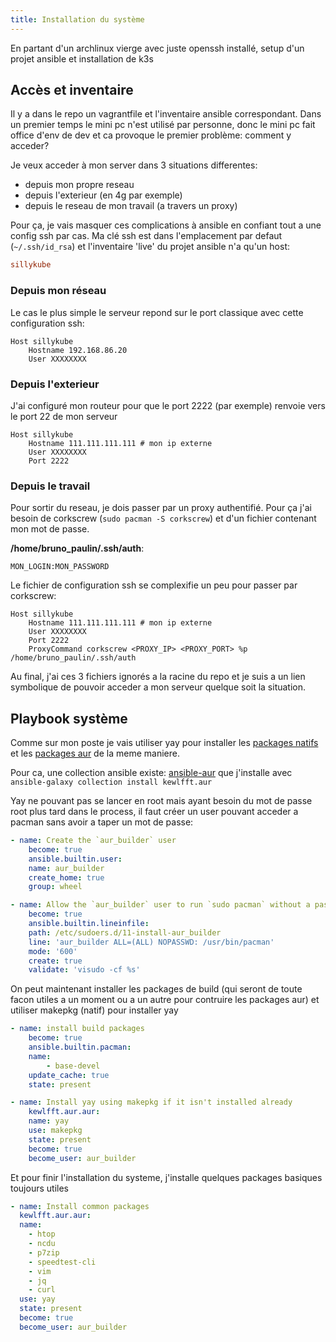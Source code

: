 ```yaml
---
title: Installation du système
---
```


En partant d'un archlinux vierge avec juste openssh installé, setup d'un projet ansible et installation de k3s

<!-- more -->

## Accès et inventaire

Il y a dans le repo un vagrantfile et l'inventaire ansible correspondant. Dans un premier temps le mini pc n'est utilisé par personne, donc le mini pc fait office d'env de dev et ca provoque le premier problème: comment y acceder?

Je veux acceder à mon server dans 3 situations differentes:
 * depuis mon propre reseau
 * depuis l'exterieur (en 4g par exemple)
 * depuis le reseau de mon travail (a travers un proxy)

Pour ça, je vais masquer ces complications à ansible en confiant tout a une config ssh par cas. Ma clé ssh est dans l'emplacement par defaut (```~/.ssh/id_rsa```) et l'inventaire 'live' du projet ansible n'a qu'un host:

```ini
sillykube
```

### Depuis mon réseau

Le cas le plus simple le serveur repond sur le port classique avec cette configuration ssh:

```ssh
Host sillykube
    Hostname 192.168.86.20
    User XXXXXXXX
```

### Depuis l'exterieur

J'ai configuré mon routeur pour que le port 2222 (par exemple) renvoie vers le port 22 de mon serveur

```ssh
Host sillykube
    Hostname 111.111.111.111 # mon ip externe
    User XXXXXXXX
    Port 2222
```

### Depuis le travail

Pour sortir du reseau, je dois passer par un proxy authentifié. Pour ça j'ai besoin de corkscrew (```sudo pacman -S corkscrew```) et d'un fichier contenant mon mot de passe.

**/home/bruno_paulin/.ssh/auth**:

```
MON_LOGIN:MON_PASSWORD
```

Le fichier de configuration ssh se complexifie un peu pour passer par corkscrew:

```ssh
Host sillykube
    Hostname 111.111.111.111 # mon ip externe
    User XXXXXXXX
    Port 2222
    ProxyCommand corkscrew <PROXY_IP> <PROXY_PORT> %p /home/bruno_paulin/.ssh/auth
```

Au final, j'ai ces 3 fichiers ignorés a la racine du repo et je suis a un lien symbolique de pouvoir acceder a mon serveur quelque soit la situation.

## Playbook système

Comme sur mon poste je vais utiliser yay pour installer les [packages natifs](https://archlinux.org/packages/) et les [packages aur](https://aur.archlinux.org/packages/) de la meme maniere.

Pour ca, une collection ansible existe: [ansible-aur](https://github.com/kewlfft/ansible-aur) que j'installe avec ```ansible-galaxy collection install kewlfft.aur```

Yay ne pouvant pas se lancer en root mais ayant besoin du mot de passe root plus tard dans le process, il faut créer un user pouvant acceder a pacman sans avoir a taper un mot de passe:

```yaml
- name: Create the `aur_builder` user
    become: true
    ansible.builtin.user:
    name: aur_builder
    create_home: true
    group: wheel

- name: Allow the `aur_builder` user to run `sudo pacman` without a password
    become: true
    ansible.builtin.lineinfile:
    path: /etc/sudoers.d/11-install-aur_builder
    line: 'aur_builder ALL=(ALL) NOPASSWD: /usr/bin/pacman'
    mode: '600'
    create: true
    validate: 'visudo -cf %s'
```

On peut maintenant installer les packages de build (qui seront de toute facon utiles a un moment ou a un autre pour contruire les packages aur) et utiliser makepkg (natif) pour installer yay

```yaml
- name: install build packages
    become: true
    ansible.builtin.pacman:
    name:
        - base-devel
    update_cache: true
    state: present

- name: Install yay using makepkg if it isn't installed already
    kewlfft.aur.aur:
    name: yay
    use: makepkg
    state: present
    become: true
    become_user: aur_builder
```

Et pour finir l'installation du systeme, j'installe quelques packages basiques toujours utiles


```yaml
- name: Install common packages
  kewlfft.aur.aur:
  name:
    - htop
    - ncdu
    - p7zip
    - speedtest-cli
    - vim
    - jq
    - curl
  use: yay
  state: present
  become: true
  become_user: aur_builder
```
